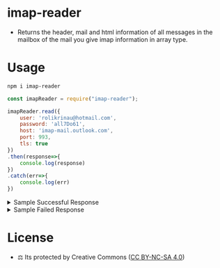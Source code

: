 # imap-reader

-   Returns the header, mail and html information of all messages in the mailbox of the mail you give imap information in array type.

# Usage

```bash
npm i imap-reader
```


```js
const imapReader = require("imap-reader");

imapReader.read({
    user: 'rolikrinau@hotmail.com',
    password: 'all7Do61',
    host: 'imap-mail.outlook.com',
    port: 993,
    tls: true
})
.then(response=>{
    console.log(response)
})
.catch(err=>{
    console.log(err)
})
```

<details>
<summary>Sample Successful Response</summary>

```js
{
    "status": true,
    "data": {
        "inbox_length": 3,
        "inbox_data": [
            {
                "html": "<html data>",
                "subject": "Yeni Outlook.com hesabınıza hoş geldiniz",
                "from": [
                    {
                        "address": "no-reply@microsoft.com",
                        "name": "Outlook Ekibi"
                    }
                ],
                "to": [
                    {
                        "address": "rolikrinau@hotmail.com",
                        "name": "roli krina"
                    }
                ],
                "date": "2023-09-23T16:28:53.000Z"
            },
            {
                "html": "<html data>",
                "subject": "OpenAI - Verify your email",
                "from": [
                    {
                        "address": "noreply@tm.openai.com",
                        "name": "OpenAI"
                    }
                ],
                "to": [
                    {
                        "address": "rolikrinau@hotmail.com",
                        "name": ""
                    }
                ],
                "date": "2023-09-23T16:29:00.000Z"
            },
            {
                "html": "<html data>",
                "subject": "Test Mail",
                "from": [
                    {
                        "address": "help@wmaster.net",
                        "name": "WM AI"
                    }
                ],
                "to": [
                    {
                        "address": "rolikrinau@hotmail.com",
                        "name": ""
                    }
                ],
                "date": "2023-09-23T17:11:59.000Z"
            }
        ]
    }
}

```

</details>

<details>
<summary>Sample Failed Response</summary>

```js
{
    status: false,
    data: 'LOGIN failed.'
}

```

</details>


# License 
- ⚖️ Its protected by Creative Commons ([CC BY-NC-SA 4.0](https://creativecommons.org/licenses/by-nc-sa/4.0/))

